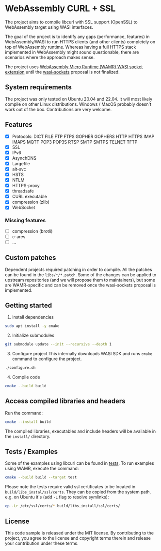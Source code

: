# WebAssembly CURL + SSL

The project aims to compile libcurl with SSL support (OpenSSL) to WebAssembly target using WASI interfaces.

The goal of the project is to identify any gaps (performance, features) in WebAssembly/WASI to run HTTPS clients (and other clients) completely on top of WebAssembly runtime. Whereas having a full HTTPS stack implemented in WebAssembly might sound questionable, there are scenarios where the approach makes sense.

The project uses [WebAssembly Micro Runtime (WAMR) WASI socket extension](https://github.com/bytecodealliance/wasm-micro-runtime/blob/main/doc/socket_api.md) until the [wasi-sockets](https://github.com/WebAssembly/wasi-sockets) proposal is not finalized.

## System requirements
The project was only tested on Ubuntu 20.04 and 22.04. It will most likely compile on other Linux distributions. Windows / MacOS probably doesn't work out of the box. Contributions are very welcome.

## Features
- [X] Protocols: DICT FILE FTP FTPS GOPHER GOPHERS HTTP HTTPS IMAP IMAPS MQTT POP3 POP3S RTSP SMTP SMTPS TELNET TFTP
- [X] SSL
- [X] IPv6
- [X] AsynchDNS
- [X] Largefile
- [X] alt-svc
- [X] HSTS
- [X] NTLM
- [X] HTTPS-proxy
- [X] threadsafe
- [X] CURL executable
- [X] compression (zlib)
- [X] WebSocket
### Missing features
- [ ] compression (brotli)
- [ ] c-ares
- [ ] ...

## Custom patches
Dependent projects required patching in order to compile. All the patches can be found in the `libs/*/*.patch`. Some of the changes can be applied to upstream repositories (and we will propose them to maintainers), but some are WAMR-specific and can be removed once the wasi-sockets proposal is implemented.

## Getting started
1. Install dependencies
```bash
sudo apt install -y cmake
```
2. Initialize submodules
```bash
git submodule update --init --recursive --depth 1
```
3. Configure project
This internally downloads WASI SDK and runs `cmake` command to configure the project.
```bash
./configure.sh
```
4. Compile code
```bash
cmake --build build
```

## Access compiled libraries and headers
Run the command:
```bash
cmake --install build
```
The compiled libraries, executables and include headers will be available in the `install/` directory.

## Tests / Examples
Some of the examples using libcurl can be found in [tests](./tests). To run examples using WAMR, execute the command:

```bash
cmake --build build --target test
```

Please note the tests require valid ssl certificates to be located in `build/libs_instal/ssl/certs`. They can be copied from the system path, e.g. on Ubuntu it's (add `-L` flag to resolve symlinks):
```bash
cp -Lr /etc/ssl/certs/* build/libs_install/ssl/certs/
```

## License
This code sample is released under the MIT license. By contributing to the project, you agree to the license and copyright terms therein and release your contribution under these terms.
